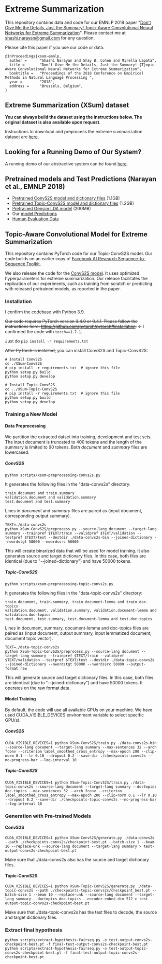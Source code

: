 # Extreme Summarization

This repository contains data and code for our EMNLP 2018 paper "[Don't Give Me the Details, Just the Summary! Topic-Aware Convolutional Neural Networks for Extreme Summarization](https://arxiv.org/abs/1808.08745)". Please contact me at shashi.narayan@gmail.com for any question.

Please cite this paper if you use our code or data.
```
@InProceedings{xsum-emnlp,
  author =      "Shashi Narayan and Shay B. Cohen and Mirella Lapata",
  title =       "Don't Give Me the Details, Just the Summary! {T}opic-Aware Convolutional Neural Networks for Extreme Summarization",
  booktitle =   "Proceedings of the 2018 Conference on Empirical Methods in Natural Language Processing ",
  year =        "2018",
  address =     "Brussels, Belgium",
}
```

## Extreme Summarization (XSum) dataset

**You can always build the dataset using the instructions below. The original dataset is also available upon request.**

Instructions to download and preprocess the extreme summarization dataset are [here](./XSum-Dataset).

## Looking for a Running Demo of Our System?

A running demo of our abstractive system can be found [here](http://cohort.inf.ed.ac.uk/xsum.html).

## Pretrained models and Test Predictions (Narayan et al., EMNLP 2018)

* [Pretrained ConvS2S model and dictionary files](http://bollin.inf.ed.ac.uk/public/direct/XSUM-EMNLP18-convs2s.tar.gz) (1.1GB)
* [Pretrained Topic-ConvS2S model and dictionary files](http://bollin.inf.ed.ac.uk/public/direct/XSUM-EMNLP18-topic-convs2s.tar.gz) (1.2GB)
* [Pretrained Gensim LDA model](http://bollin.inf.ed.ac.uk/public/direct/XSUM-EMNLP18-lda-pretrained.tar.gz) (200MB)
* Our [model Predictions](xsum-model-predictions.tar.gz)
* [Human Evaluation Data](xsum-human-evaluation-data.tar.gz)

## Topic-Aware Convolutional Model for Extreme Summarization

This repository contains PyTorch code for our Topic-ConvS2S model. Our code builds on an earlier copy of [Facebook AI Research Sequence-to-Sequence Toolkit](https://github.com/pytorch/fairseq). 

We also release the code for the [ConvS2S model](https://arxiv.org/abs/1705.03122). It uses optimized hyperparameters for extreme summarization. Our release facilitates the replication of our experiments, such as training from scratch or predicting with released pretrained models, as reported in the paper.

### Installation

I confirm the codebase with Python 3.9.

~~Our code requires PyTorch version 0.4.0 or 0.4.1. Please follow the instructions here: https://github.com/pytorch/pytorch#installation.~~ <- I confirmed the code with ``torch==1.7.1``.

Just do `pip install -r requirements.txt`


~~After PyTorch is installed,~~ you can install ConvS2S and Topic-ConvS2S:
```
# Install ConvS2S
cd ./XSum-ConvS2S
# pip install -r requirements.txt  # ignore this file
python setup.py build
python setup.py develop

# Install Topic-ConvS2S
cd ../XSum-Topic-ConvS2S
# pip install -r requirements.txt  # ignore this file
python setup.py build
python setup.py develop
```

### Training a New Model

#### Data Preprocessing

We partition the extracted datset into training, development and test sets. The input document is truncated to 400 tokens and the length of the summary is limited to 90 tokens. Both *document* and *summary* files are lowercased.

##### ConvS2S
```
python scripts/xsum-preprocessing-convs2s.py
```
It generates the following files in the "data-convs2s" directory: 
``` 
train.document and train.summary
validation.document and validation.summary
test.document and test.summary
```
Lines in *document* and *summary* files are paired as (input document, corresponding output summary).  
```
TEXT=./data-convs2s
python XSum-ConvS2S/preprocess.py --source-lang document --target-lang summary --trainpref $TEXT/train --validpref $TEXT/validation --testpref $TEXT/test --destdir ./data-convs2s-bin --joined-dictionary --nwordstgt 50000 --nwordssrc 50000
```
This will create binarized data that will be used for model training. It also generates source and target dictionary files. In this case, both files are identical (due to "--joined-dictionary") and have 50000 tokens. 

##### Topic-ConvS2S
```
python scripts/xsum-preprocessing-topic-convs2s.py
````
It generates the following files in the "data-topic-convs2s" directory:
```
train.document, train.summary, train.document-lemma and train.doc-topics
validation.document, validation.summary, validation.document-lemma and validation.doc-topics
test.document, test.summary, test.document-lemma and test.doc-topics
```
Lines in document, summary, document-lemma and doc-topics files are paired as (input document, output summary, input lemmatized document, document topic vector).
```
TEXT=./data-topic-convs2s
python XSum-Topic-ConvS2S/preprocess.py --source-lang document --target-lang summary --trainpref $TEXT/train --validpref $TEXT/validation --testpref $TEXT/test --destdir ./data-topic-convs2s --joined-dictionary --nwordstgt 50000 --nwordssrc 50000 --output-format raw
```
This will generate source and target dictionary files. In this case, both files are identical (due to "--joined-dictionary") and have 50000 tokens. It operates on the raw format data.

#### Model Training

By default, the code will use all available GPUs on your machine. We have used CUDA_VISIBLE_DEVICES environment variable to select specific GPU(s).

##### ConvS2S
```
CUDA_VISIBLE_DEVICES=1 python XSum-ConvS2S/train.py ./data-convs2s-bin --source-lang document --target-lang summary --max-sentences 32 --arch fconv --criterion label_smoothed_cross_entropy --max-epoch 200 --clip-norm 0.1 --lr 0.10 --dropout 0.2 --save-dir ./checkpoints-convs2s --no-progress-bar --log-interval 10
```

##### Topic-ConvS2S
```
CUDA_VISIBLE_DEVICES=1 python XSum-Topic-ConvS2S/train.py ./data-topic-convs2s --source-lang document --target-lang summary --doctopics doc-topics --max-sentences 32 --arch fconv --criterion label_smoothed_cross_entropy --max-epoch 200 --clip-norm 0.1 --lr 0.10 --dropout 0.2 --save-dir ./checkpoints-topic-convs2s --no-progress-bar --log-interval 10
```

### Generation with Pre-trained Models

#### ConvS2S
```
CUDA_VISIBLE_DEVICES=1 python XSum-ConvS2S/generate.py ./data-convs2s --path ./checkpoints-convs2s/checkpoint-best.pt --batch-size 1 --beam 10 --replace-unk --source-lang document --target-lang summary > test-output-convs2s-checkpoint-best.pt
```
Make sure that ./data-convs2s also has the source and target dictionary files.

#### Topic-ConvS2S
```
CUDA_VISIBLE_DEVICES=1 python XSum-Topic-ConvS2S/generate.py ./data-topic-convs2s --path ./checkpoints-topic-convs2s/checkpoint_best.pt --batch-size 1 --beam 10 --replace-unk --source-lang document --target-lang summary --doctopics doc-topics --encoder-embed-dim 512 > test-output-topic-convs2s-checkpoint-best.pt 
```
Make sure that ./data-topic-convs2s has the test files to decode, the source and target dictionary files.

### Extract final hypothesis
```
python scripts/extract-hypothesis-fairseq.py -o test-output-convs2s-checkpoint-best.pt -f final-test-output-convs2s-checkpoint-best.pt
python scripts/extract-hypothesis-fairseq.py -o test-output-topic-convs2s-checkpoint-best.pt -f final-test-output-topic-convs2s-checkpoint-best.pt
```



